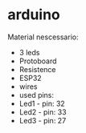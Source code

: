 # arduino

Material nescessario:

- 3 leds
- Protoboard
- Resistence
- ESP32
- wires
- used pins:
- Led1 - pin: 32
- Led2 - pin: 33
- Led3 - pin: 27